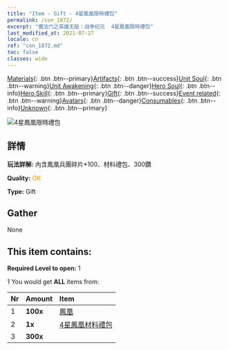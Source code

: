 ```yaml
---
title: "Item - Gift - 4星鳳凰限時禮包"
permalink: /con_1872/
excerpt: "魔法门之英雄无敌：战争纪元  4星鳳凰限時禮包"
last_modified_at: 2021-07-27
locale: cn
ref: "con_1872.md"
toc: false
classes: wide
---
```

 [Materials](/ItemsCN/){: .btn .btn--primary}[Artifacts](/ItemsCN/Artifacts/){: .btn .btn--success}[Unit Soul](/ItemsCN/UnitSoul/){: .btn .btn--warning}[Unit Awakening](/ItemsCN/UnitAwakening/){: .btn .btn--danger}[Hero Soul](/ItemsCN/HeroSoul/){: .btn .btn--info}[Hero Skill](/ItemsCN/HeroSkill/){: .btn .btn--primary}[Gift](/ItemsCN/Gift/){: .btn .btn--success}[Event related](/ItemsCN/Events/){: .btn .btn--warning}[Avatars](/ItemsCN/Avatars/){: .btn .btn--danger}[Consumables](/ItemsCN/Consumables/){: .btn .btn--info}[Unknown](/ItemsCN/Unknown/){: .btn .btn--primary}

 ![4星鳳凰限時禮包](/images/t/i_907495.png)

## 詳情
 **玩法詳解:** 內含鳳凰兵團碎片*100、材料禮包、300鑽

 **Quality:** <span style="color: #FF8C00">OK</span>

 **Type:** Gift

## Gather

  None

## This item contains:

 **Required Level to open:** 1

 1 You would get **ALL** items  from:

  | Nr | Amount |     Item    |
  |:---|:-------|:------------|
  | 1 |  **100x** | [鳳凰](/cn/Items/unt_268/) |  | 
  | 2 |  **1x** | [4星鳳凰材料禮包](/cn/Items/con_1876/) |  | 
  | 3 |  **300x** | <i class="fas fa-gem"/> |  | 
